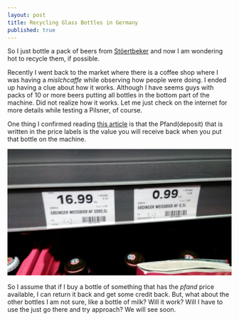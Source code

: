 ```yaml
---
layout: post
title: Recycling Glass Bottles in Germany
published: true
---
```


So I just bottle a pack of beers from [Stöertbeker](https://www.stoertebeker.com/) and now I am wondering hot to recycle them, if possible.

Recently I went back to the market where there is a coffee shop where I was having a *mislchcaffe* while observing how people were doing. I ended up having a clue about how it works. Although I have seems guys with packs of 10 or more beers putting all bottles in the bottom part of the machine. Did not realize how it works. Let me just check on the internet for more details while testing a Pilsner, of course.

One thing I confirmed reading [this article](https://geekmadel.com/2012/11/26/a-step-by-step-guide-to-recycling-your-bottles-in-germany/) is that the Pfand(deposit) that is written in the price labels is the value you will receive back when you put that bottle on the machine.

![Look at the Pfand EUR 0.08](../images/pfand.jpeg)

So I assume that if I buy a bottle of something that has the *pfand* price available, I can return it back and get some credit back. But, what about the other bottles I am not sure, like a bottle of milk? Will it work? Will I have to use the just go there and try approach? We will see soon.


 
